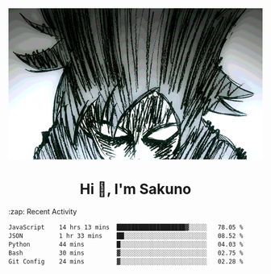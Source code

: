 <body>
<h1 align="center"></h1>
<br>
<div align="center">
<img width="auto" height="300" src="Img/mobFreakoutLonger.gif"/>
</div>
</div>
<h1 align="center">Hi 👋, I'm Sakuno</h1>
:zap: Recent Activity

<!--START_SECTION:waka-->

```txt
JavaScript    14 hrs 13 mins  ███████████████████▓░░░░░   78.05 %
JSON          1 hr 33 mins    ██░░░░░░░░░░░░░░░░░░░░░░░   08.52 %
Python        44 mins         █░░░░░░░░░░░░░░░░░░░░░░░░   04.03 %
Bash          30 mins         ▓░░░░░░░░░░░░░░░░░░░░░░░░   02.75 %
Git Config    24 mins         ▓░░░░░░░░░░░░░░░░░░░░░░░░   02.28 %
```

<!--END_SECTION:waka-->
